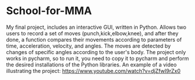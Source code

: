 # School-for-MMA
 My final project, includes an interactive GUI, written in Python. Allows two users to record a set of  moves (punch,kick,elbow,knee), and after they done, a function compares their movements according to parameters of  time, acceleration, velocity, and angles. The moves are detected by changes of specific angles according to the user's body.
The project only works in pycharm, so to run it, you need to copy it to pycharm and perform the desired installations of the Python libraries.
An example of a video illustrating the project: https://www.youtube.com/watch?v=djZfwI9rZx0
